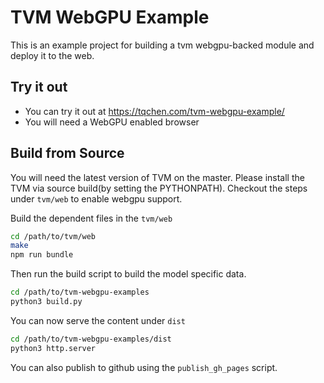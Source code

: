 TVM WebGPU Example
==================

This is an example project for building a tvm webgpu-backed module and deploy it to the web.

## Try it out

- You can try it out at https://tqchen.com/tvm-webgpu-example/
- You will need a WebGPU enabled browser


## Build from Source

You will need the latest version of TVM on the master.
Please install the TVM via source build(by setting the PYTHONPATH).
Checkout the steps under `tvm/web` to enable webgpu support.

Build the dependent files in the `tvm/web`
```bash
cd /path/to/tvm/web
make
npm run bundle
```

Then run the build script to build the model specific data.

```bash
cd /path/to/tvm-webgpu-examples
python3 build.py
```

You can now serve the content under `dist`
```bash
cd /path/to/tvm-webgpu-examples/dist
python3 http.server
```

You can also publish to github using the `publish_gh_pages` script.
